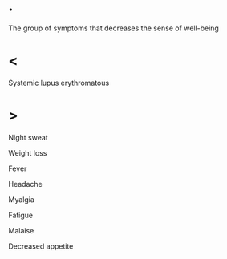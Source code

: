 # .

The group of symptoms that decreases the sense of well-being

# <

Systemic lupus erythromatous

# >

Night sweat

Weight loss

Fever

Headache

Myalgia

Fatigue

Malaise

Decreased appetite
